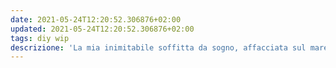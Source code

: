 ```yaml
---
date: 2021-05-24T12:20:52.306876+02:00
updated: 2021-05-24T12:20:52.306876+02:00
tags: diy wip
descrizione: 'La mia inimitabile soffitta da sogno, affacciata sul mare di Riva Ligure'
---
```


